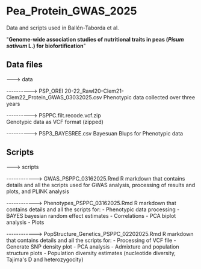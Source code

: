 # Pea_Protein_GWAS_2025

Data and scripts used in Ballén-Taborda et al. 

"**Genome-wide association studies of nutritional traits in peas (*Pisum sativum* L.) for biofortification**"

## Data files

---> data

----------> PSP_OREI 20-22_Rawl20-Clem21-Clem22_Protein_GWAS_03032025.csv
            Phenotypic data collected over three years
            
----------> PSPPC.filt.recode.vcf.zip  
            Genotypic data as VCF format (zipped)
           
----------> PSP3_BAYESREE.csv
            Bayesuan Blups for Phenotypic data
           
## Scripts

---> scripts

------------> GWAS_PSPPC_03162025.Rmd
              R markdown that contains details and all the scripts used for GWAS analysis, processing of results and plots, and PLINK analysis
              
------------> Phenotypes_PSPPC_03162025.Rmd
              R markdown that contains details and all the scripts for:
              - Phenotypic data processing 
              - BAYES bayesian random effect estimates
              - Correlations
              - PCA biplot analysis
              - Plots
    
------------> PopStructure_Genetics_PSPPC_02202025.Rmd
              R markdown that contains details and all the scripts for:
              - Processing of VCF file 
              - Generate SNP density plot
              - PCA analysis 
              - Admixture and population structure plots 
              - Population diversity estimates (nucleotide diversity, Tajima's D and heterozygocity) 
    




